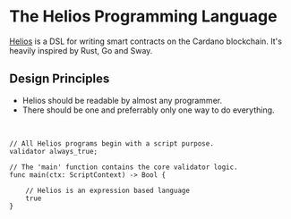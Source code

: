 # The Helios Programming Language

[Helios](https://github.com/Hyperion-BT/Helios) is a DSL for writing smart contracts on the Cardano blockchain.
It's heavily inspired by Rust, Go and Sway.

## Design Principles

- Helios should be readable by almost any programmer.
- There should be one and preferrably only one way to do everything.

<br/>

```go, noplaypen
// All Helios programs begin with a script purpose.
validator always_true; 

// The 'main' function contains the core validator logic.
func main(ctx: ScriptContext) -> Bool {

    // Helios is an expression based language
    true
}
```

